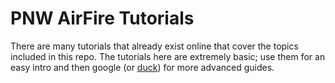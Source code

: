 # PNW AirFire Tutorials

There are many tutorials that already exist online that cover the topics
included in this repo. The tutorials here are extremely basic; use them
for an easy intro and then google (or [duck](https://duckduckgo.com)) for
more advanced guides.
